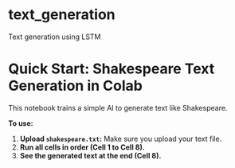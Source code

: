 # text_generation
Text generation using LSTM 
# Quick Start: Shakespeare Text Generation in Colab

This notebook trains a simple AI to generate text like Shakespeare.

**To use:**

1.  **Upload `shakespeare.txt`:** Make sure you upload your text file.
2.  **Run all cells in order (Cell 1 to Cell 8).**
3.  **See the generated text at the end (Cell 8).**
